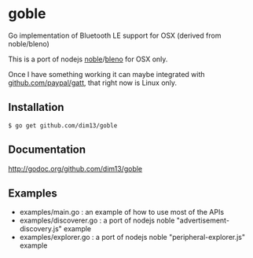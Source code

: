 goble
=====

Go implementation of Bluetooth LE support for OSX (derived from noble/bleno)

This is a port of nodejs [noble](https://github.com/sandeepmistry/noble)/[bleno](https://github.com/sandeepmistry/bleno) for OSX only.

Once I have something working it can maybe integrated with [github.com/paypal/gatt](https://github.com/paypal/gatt), that right now is Linux only.

## Installation

    $ go get github.com/dim13/goble
    
## Documentation
http://godoc.org/github.com/dim13/goble

## Examples
* examples/main.go : an example of how to use most of the APIs
* examples/discoverer.go : a port of nodejs noble "advertisement-discovery.js" example
* examples/explorer.go : a port of nodejs noble "peripheral-explorer.js" example
